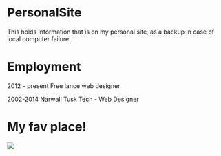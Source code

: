 # PersonalSite
This holds information that is on my personal site, as a backup in case of local computer failure .


# Employment

2012 - present
Free lance web designer

2002-2014
Narwall Tusk Tech - Web Designer


# My fav place!
<img src="https://i.imgur.com/a/pNXHNli.png"/>


